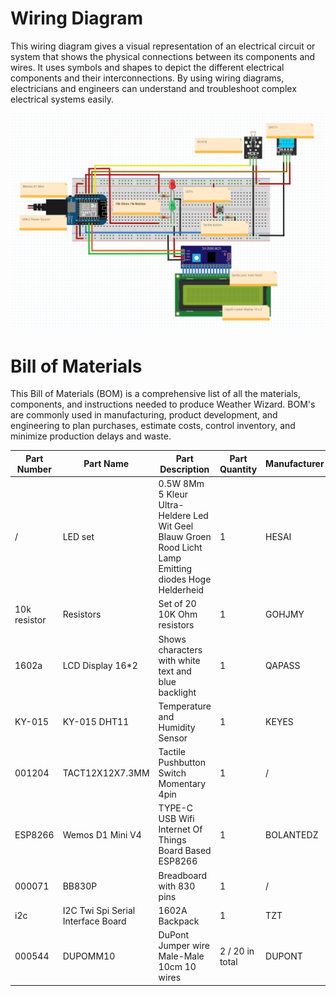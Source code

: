 # Wiring Diagram

This wiring diagram gives a visual representation of an electrical circuit or system that shows the physical connections between its components and wires. It uses symbols and shapes to depict the different electrical components and their interconnections. By using wiring diagrams, electricians and engineers can understand and troubleshoot complex electrical systems easily.

![Wiring](images/Wiring.png)

# Bill of Materials

This Bill of Materials (BOM) is a comprehensive list of all the materials, components, and instructions needed to produce Weather Wizard. BOM's are commonly used in manufacturing, product development, and engineering to plan purchases, estimate costs, control inventory, and minimize production delays and waste.

| Part Number | Part Name                          | Part Description                                                                                        | Part Quantity    | Manufacturer | Part Cost | Subtotal | URL                                                                                                                                                                   |
|------------|------------------------------------|---------------------------------------------------------------------------------------------------------|------------------|--------------|-----------|----------|-----------------------------------------------------------------------------------------------------------------------------------------------------------------------|
| /          | LED set                            | 0.5W 8Mm 5 Kleur Ultra-Heldere Led Wit Geel Blauw Groen Rood Licht Lamp Emitting diodes Hoge Helderheid | 1                | HESAI        | € 0,01    | € 0,01   | https://de.aliexpress.com/item/32822066523.html?spm=a2g0o.detail.1000060.3.5ec230b65zopxh&gps-id=pcDetailBottomMoreThisSeller&scm=1007.13339.291025.0&scm_id=1007.13339.291025.0&scm-url=1007.13339.291025.0&pvid=bcf3775a-8a61-4cdd-ab27-df98c804d4f2&_t=gps-id%3ApcDetailBottomMoreThisSeller%2Cscm-url%3A1007.13339.291025.0%2Cpvid%3Abcf3775a-8a61-4cdd-ab27-df98c804d4f2%2Ctpp_buckets%3A668%232846%238113%231998&pdp_ext_f=%7B%22sku_id%22%3A%2212000032066866119%22%2C%22sceneId%22%3A%223339%22%7D&pdp_npi=3%40dis%21EUR%211.15%210.01%21%21%21%21%21%400b0a172716787307666904139e1fb5%2112000032066866119%21rec%21NL%21&gatewayAdapt=glo2deu    |   
| 10k resistor          | Resistors                          | Set of 20 10K Ohm resistors                                                                             | 1                | GOHJMY       | € 0,12    | € 0,12   | https://de.aliexpress.com/item/1005003276086924.html?spm=a2g0o.productlist.main.7.13436d75nXi7sh&algo_pvid=e5a98beb-ff5a-4663-90e8-5f283222099f&algo_exp_id=e5a98beb-ff5a-4663-90e8-5f283222099f-3&pdp_ext_f=%7B%22sku_id%22%3A%2212000024976850338%22%7D&pdp_npi=3%40dis%21EUR%210.13%210.12%21%21%21%21%21%402145280e16787312636361123d06eb%2112000024976850338%21sea%21DE%210&curPageLogUid=BX8uVJN877hB |
| 1602a      | LCD Display 16*2                   | Shows characters with white text and blue backlight                                                     | 1                | QAPASS       | € 4       | € 4      | https://www.tinytronics.nl/shop/en/displays/lcd/lcd-display-16*2-characters-with-white-text-and-blue-backlight                                                        |
| KY-015     | KY-015 DHT11                       | Temperature and Humidity Sensor                                                                         | 1                | KEYES        | € 2,60    | € 2,60   | https://www.prolectra.nl/home/301-ky-015-dht11-temperature-and-humidity-sensor-module.html                                                                            |
| 001204    | TACT12X12X7.3MM                    | Tactile Pushbutton Switch Momentary 4pin                                                                | 1                | /            | € 0,25    | € 0,25   | https://www.tinytronics.nl/shop/en/switches/manual-switches/pcb-switches/tactile-pushbutton-switch-momentary-4pin-12*12*7.3mm                                         |
| ESP8266    | Wemos D1 Mini V4                   | TYPE-C USB Wifi Internet Of Things Board Based ESP8266                                                  | 1                | BOLANTEDZ    | € 2,35    | € 2,35   | https://nl.aliexpress.com/item/1005004527213280.html?algo_exp_id=cbd77092-a5a4-4505-a8da-561d4a6cba6f-3&pdp_ext_f=%7B%22sku_id%22%3A%2212000029481036792%22%7D        |
| 000071    | BB830P                             | Breadboard with 830 pins                                                                                | 1                | /            | € 4       | € 4      | https://www.tinytronics.nl/shop/en/tools-and-mounting/prototyping-supplies/breadboards/breadboard-830-points                                                          |
| i2c        | I2C Twi Spi Serial Interface Board | 1602A Backpack                                                                                          | 1                | TZT          | € 1,22    | € 1,22   | https://nl.aliexpress.com/item/32649843103.html?algo_exp_id=bbaa2466-27f8-4762-9e32-49db6fb5d61d-0&pdp_ext_f=%7B%22sku_id%22%3A%2259624803836%22%7D                   |
| 000544    | DUPOMM10                           | DuPont Jumper wire Male-Male 10cm 10 wires                                                              | 2  / 20 in total | DUPONT       | € 0,50    | € 1      | https://www.tinytronics.nl/shop/en/cables-and-connectors/cables-and-adapters/prototyping-wires/dupont-compatible-and-jumper/dupont-jumper-wire-male-male-10cm-10-wires |

